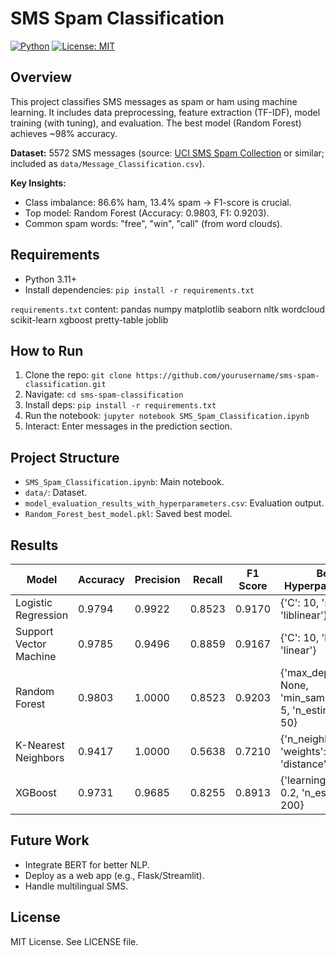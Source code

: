 # SMS Spam Classification

[![Python](https://img.shields.io/badge/Python-3.11-blue.svg)](https://www.python.org/)
[![License: MIT](https://img.shields.io/badge/License-MIT-yellow.svg)](https://opensource.org/licenses/MIT)

## Overview
This project classifies SMS messages as spam or ham using machine learning. It includes data preprocessing, feature extraction (TF-IDF), model training (with tuning), and evaluation. The best model (Random Forest) achieves ~98% accuracy.

**Dataset:** 5572 SMS messages (source: [UCI SMS Spam Collection](https://archive.ics.uci.edu/dataset/228/sms+spam+collection) or similar; included as `data/Message_Classification.csv`).

**Key Insights:**
- Class imbalance: 86.6% ham, 13.4% spam → F1-score is crucial.
- Top model: Random Forest (Accuracy: 0.9803, F1: 0.9203).
- Common spam words: "free", "win", "call" (from word clouds).

## Requirements
- Python 3.11+
- Install dependencies: `pip install -r requirements.txt`

`requirements.txt` content:
pandas
numpy
matplotlib
seaborn
nltk
wordcloud
scikit-learn
xgboost
pretty-table
joblib

## How to Run
1. Clone the repo: `git clone https://github.com/yourusername/sms-spam-classification.git`
2. Navigate: `cd sms-spam-classification`
3. Install deps: `pip install -r requirements.txt`
4. Run the notebook: `jupyter notebook SMS_Spam_Classification.ipynb`
5. Interact: Enter messages in the prediction section.

## Project Structure
- `SMS_Spam_Classification.ipynb`: Main notebook.
- `data/`: Dataset.
- `model_evaluation_results_with_hyperparameters.csv`: Evaluation output.
- `Random_Forest_best_model.pkl`: Saved best model.

## Results
| Model                  | Accuracy | Precision | Recall | F1 Score | Best Hyperparameters                          |
|------------------------|----------|-----------|--------|----------|-----------------------------------------------|
| Logistic Regression   | 0.9794  | 0.9922   | 0.8523 | 0.9170  | {'C': 10, 'solver': 'liblinear'}             |
| Support Vector Machine| 0.9785  | 0.9496   | 0.8859 | 0.9167  | {'C': 10, 'kernel': 'linear'}                |
| Random Forest         | 0.9803  | 1.0000   | 0.8523 | 0.9203  | {'max_depth': None, 'min_samples_split': 5, 'n_estimators': 50} |
| K-Nearest Neighbors   | 0.9417  | 1.0000   | 0.5638 | 0.7210  | {'n_neighbors': 3, 'weights': 'distance'}    |
| XGBoost               | 0.9731  | 0.9685   | 0.8255 | 0.8913  | {'learning_rate': 0.2, 'n_estimators': 200}  |

## Future Work
- Integrate BERT for better NLP.
- Deploy as a web app (e.g., Flask/Streamlit).
- Handle multilingual SMS.

## License
MIT License. See LICENSE file.
